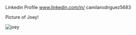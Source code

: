 
<!--
Welcome to my repository!

Some fun facts about me:

I have a rescue dog (Joey) who is a mixed terrier
I love to bake
I enjoy biking and skating
I am learning how to take care of indoor plants and plan to acquire  many plants for my apartment next year!
-->

Linkedin Profile
www.linkedin.com/in/ camilarodriguez5683

Picture of Joey!

![joey](https://github.com/user-attachments/assets/d710c24a-0a44-4ab5-abe0-a313156019d2)
